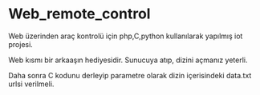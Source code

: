 # Web_remote_control
Web üzerinden araç kontrolü için php,C,python kullanılarak yapılmış iot projesi.

Web kısmı bir arkaaşın hediyesidir.
Sunucuya atıp, dizini açmanız yeterli.

Daha sonra C kodunu derleyip parametre olarak dizin içerisindeki data.txt urlsi verilmeli.


